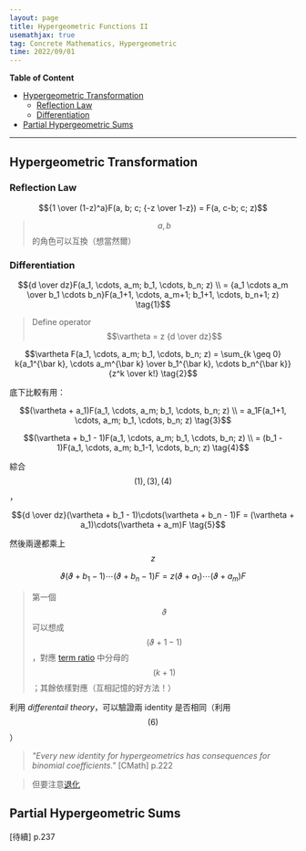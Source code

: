 ```yaml
---
layout: page
title: Hypergeometric Functions II
usemathjax: true
tag: Concrete Mathematics, Hypergeometric
time: 2022/09/01
---
```


**Table of Content**
- [Hypergeometric Transformation](#hypergeometric-transformation)
  - [Reflection Law](#reflection-law)
  - [Differentiation](#differentiation)
- [Partial Hypergeometric Sums](#partial-hypergeometric-sums)

---

## Hypergeometric Transformation

### Reflection Law

$${1 \over (1-z)^a}F(a, b; c; {-z \over 1-z}) = F(a, c-b; c; z)$$

> $$a, b$$ 的角色可以互換（想當然爾）

### Differentiation

$${d \over dz}F(a_1, \cdots, a_m; b_1, \cdots, b_n; z) \\ = {a_1 \cdots a_m \over b_1 \cdots b_n}F(a_1+1, \cdots, a_m+1; b_1+1, \cdots, b_n+1; z) \tag{1}$$

> Define operator $$\vartheta = z {d \over dz}$$

$$\vartheta F(a_1, \cdots, a_m; b_1, \cdots, b_n; z) = \sum_{k \geq 0} k{a_1^{\bar k}, \cdots a_m^{\bar k} \over b_1^{\bar k}, \cdots b_n^{\bar k}} {z^k \over k!} \tag{2}$$

底下比較有用：

$$(\vartheta + a_1)F(a_1, \cdots, a_m; b_1, \cdots, b_n; z) \\ = a_1F(a_1+1, \cdots, a_m; b_1, \cdots, b_n; z) \tag{3}$$

$$(\vartheta + b_1 - 1)F(a_1, \cdots, a_m; b_1, \cdots, b_n; z) \\ = (b_1 - 1)F(a_1, \cdots, a_m; b_1-1, \cdots, b_n; z) \tag{4}$$

綜合 $$(1), (3), (4)$$，

$${d \over dz}(\vartheta + b_1 - 1)\cdots(\vartheta + b_n - 1)F = (\vartheta + a_1)\cdots(\vartheta + a_m)F \tag{5}$$

然後兩邊都乘上 $$z$$

$${\vartheta}(\vartheta + b_1 - 1)\cdots(\vartheta + b_n - 1)F = z(\vartheta + a_1)\cdots(\vartheta + a_m)F \tag{6}$$

> 第一個 $$\vartheta$$ 可以想成 $$(\vartheta + 1 - 1)$$，對應 [term ratio](../hypergeometric_func-1/#term-ratio) 中分母的 $$(k+1)$$；其餘依樣對應（互相記憶的好方法！）

利用 *differentail theory*，可以驗證兩 identity 是否相同（利用 $$(6)$$）

> *"Every new identity for hypergeometrics has consequences for binomial
coefficients."* [CMath] p.222

> 但要注意[退化](../hypergeometric_func-1/#degenerate)

## Partial Hypergeometric Sums
[待續] p.237

